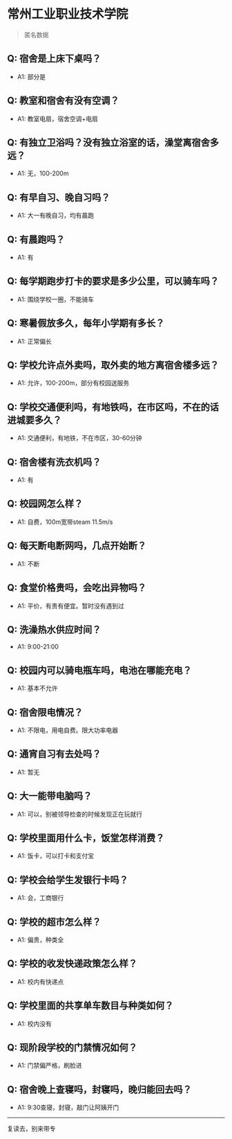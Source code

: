 # 常州工业职业技术学院

> 匿名数据

## Q: 宿舍是上床下桌吗？

- A1: 部分是

## Q: 教室和宿舍有没有空调？

- A1: 教室电扇，宿舍空调+电扇

## Q: 有独立卫浴吗？没有独立浴室的话，澡堂离宿舍多远？

- A1: 无，100-200m

## Q: 有早自习、晚自习吗？

- A1: 大一有晚自习，均有晨跑

## Q: 有晨跑吗？

- A1: 有

## Q: 每学期跑步打卡的要求是多少公里，可以骑车吗？

- A1: 围绕学校一圈，不能骑车

## Q: 寒暑假放多久，每年小学期有多长？

- A1: 正常偏长

## Q: 学校允许点外卖吗，取外卖的地方离宿舍楼多远？

- A1: 允许，100-200m，部分有校园送服务

## Q: 学校交通便利吗，有地铁吗，在市区吗，不在的话进城要多久？

- A1: 交通便利，有地铁，不在市区，30-60分钟

## Q: 宿舍楼有洗衣机吗？

- A1: 有

## Q: 校园网怎么样？

- A1: 自费，100m宽带steam 11.5m/s

## Q: 每天断电断网吗，几点开始断？

- A1: 不断

## Q: 食堂价格贵吗，会吃出异物吗？

- A1: 平价，有贵有便宜。暂时没有遇到过

## Q: 洗澡热水供应时间？

- A1: 9:00-21:00

## Q: 校园内可以骑电瓶车吗，电池在哪能充电？

- A1: 基本不允许

## Q: 宿舍限电情况？

- A1: 不限电，用电自费。限大功率电器

## Q: 通宵自习有去处吗？

- A1: 暂无

## Q: 大一能带电脑吗？

- A1: 可以，别被领导检查的时候发现正在玩就行

## Q: 学校里面用什么卡，饭堂怎样消费？

- A1: 饭卡，可以打卡和支付宝

## Q: 学校会给学生发银行卡吗？

- A1: 会，工商银行

## Q: 学校的超市怎么样？

- A1: 偏贵，种类全

## Q: 学校的收发快递政策怎么样？

- A1: 校内有快递点

## Q: 学校里面的共享单车数目与种类如何？

- A1: 校内没有

## Q: 现阶段学校的门禁情况如何？

- A1: 门禁偏严格，刷脸进

## Q: 宿舍晚上查寝吗，封寝吗，晚归能回去吗？

- A1: 9:30查寝，封寝，敲门让阿姨开门

***

复读去，别来带专